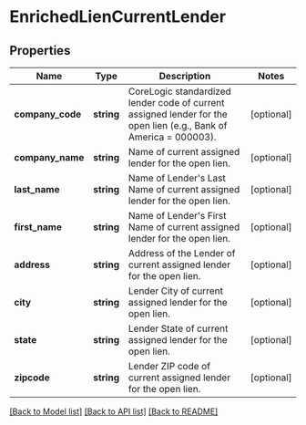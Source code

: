 # EnrichedLienCurrentLender

## Properties
Name | Type | Description | Notes
------------ | ------------- | ------------- | -------------
**company_code** | **string** | CoreLogic standardized lender code of current assigned lender for the open lien (e.g., Bank of America &#x3D; 000003). | [optional] 
**company_name** | **string** | Name of current assigned lender for the open lien. | [optional] 
**last_name** | **string** | Name of Lender&#x27;s Last Name of current assigned lender for the open lien. | [optional] 
**first_name** | **string** | Name of Lender&#x27;s First Name of current assigned lender for the open lien. | [optional] 
**address** | **string** | Address of the Lender of current assigned lender for the open lien. | [optional] 
**city** | **string** | Lender City of current assigned lender for the open lien. | [optional] 
**state** | **string** | Lender State of current assigned lender for the open lien. | [optional] 
**zipcode** | **string** | Lender ZIP code of current assigned lender for the open lien. | [optional] 

[[Back to Model list]](../../README.md#documentation-for-models) [[Back to API list]](../../README.md#documentation-for-api-endpoints) [[Back to README]](../../README.md)

